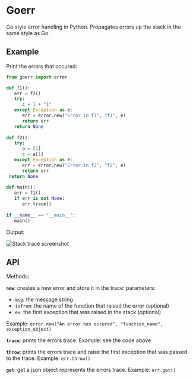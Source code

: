# Goerr

Go style error handling in Python. Propagates errors up the stack in the same style as Go.

## Example

Print the errors that occured:

   ```python
   from goerr import error
   
   def f1():
      err = f2()
      try:
         c = 1 + "1"
      except Exception as e:
         err = error.new("Error in f1", "f1", e)
         return err
      return None
    
   def f2():
      try:
         a = [1]
         c = a[1]
      except Exception as e:
         err = error.new("Error in f2", "f2", e)
         return err
    return None
    
   def main():
      err = f1()
      if err is not None:
         err.trace()
    
   if __name__ == "__main__":
      main()
   ```

Output:

![Stack trace screenshot](https://raw.github.com/synw/goerr/master/docs/img/output.png)

## API

Methods:

**`new`**: creates a new error and store it in the trace: parameters: 

- `msg`: the message string
- `isfrom`: the name of the function that raised the error (optional) 
- `ex`: the first exception that was raised in the stack (optional)

Example: `error.new("An error has occured", "function_name", exception_object)`

**`trace`**: prints the errors trace. Example: see the code above

**`throw`**: prints the errors trace and raise the first exception that was passed to the trace. Example: `err.throw()`

**`get`**: get a json object represents the errors trace. Example: `err.get()`
